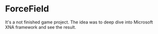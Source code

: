 # ForceField
It's a not finished game project. The idea was to deep dive into Microsoft XNA framework and see the result.

